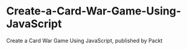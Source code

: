 # Create-a-Card-War-Game-Using-JavaScript
Create a Card War Game Using JavaScript, published by Packt
